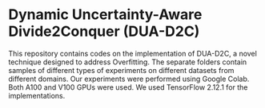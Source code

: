 # Dynamic Uncertainty-Aware Divide2Conquer (DUA-D2C)
This repository contains codes on the implementation of DUA-D2C, a novel technique designed to address Overfitting. The separate folders contain samples of different types of experiments on different datasets from different domains. Our experiments were performed using Google Colab. Both A100 and V100 GPUs were used. We used TensorFlow 2.12.1 for the implementations.
